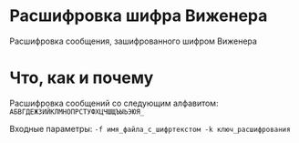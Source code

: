 # Расшифровка шифра Виженера
Расшифровка сообщения, зашифрованного шифром Виженера

# Что, как и почему
Расшифровка сообщений со следующим алфавитом:
```АБВГДЕЖЗИЙКЛМНОПРСТУФХЦЧШЩЪЫЬЭЮЯ_```

Входные параметры: ```-f имя_файла_с_шифртекстом -k ключ_расшифрования```

